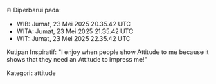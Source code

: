 ⏰ Diperbarui pada:
- WIB: Jumat, 23 Mei 2025 20.35.42 UTC
- WITA: Jumat, 23 Mei 2025 21.35.42 UTC
- WIT: Jumat, 23 Mei 2025 22.35.42 UTC

Kutipan Inspiratif:
"I enjoy when people show Attitude to me because it shows that they need an Attitude to impress me!"


Kategori: attitude

